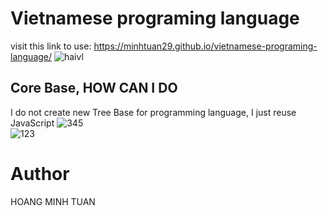 # Vietnamese programing language
visit this link to use: https://minhtuan29.github.io/vietnamese-programing-language/
![haivl](https://user-images.githubusercontent.com/86332370/151216632-1f4e69a9-6637-4323-a309-616a1496234b.PNG)  
## Core Base, HOW CAN I DO
I do not create new Tree Base for programming language, I just reuse JavaScript
![345](https://user-images.githubusercontent.com/86332370/159822541-c4803ca9-a5b5-4726-ab65-7939be965cce.PNG)  
![123](https://user-images.githubusercontent.com/86332370/159822610-6b3fd0d7-3c80-4320-8019-6da353203c78.PNG)

# Author
HOANG MINH TUAN
